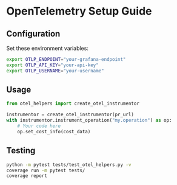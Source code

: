 # OpenTelemetry Setup Guide

## Configuration

Set these environment variables:

```bash
export OTLP_ENDPOINT="your-grafana-endpoint"
export OTLP_API_KEY="your-api-key"
export OTLP_USERNAME="your-username"
```

## Usage

```python
from otel_helpers import create_otel_instrumentor

instrumentor = create_otel_instrumentor(pr_url)
with instrumentor.instrument_operation("my.operation") as op:
    # Your code here
    op.set_cost_info(cost_data)
```

## Testing

```bash
python -m pytest tests/test_otel_helpers.py -v
coverage run -m pytest tests/
coverage report
```
